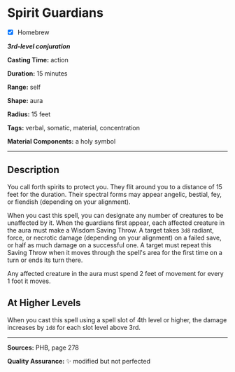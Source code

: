 # Spirit Guardians

- [x] Homebrew

***3rd-level conjuration***

**Casting Time:** action

**Duration:** 15 minutes

**Range:** self

**Shape:** aura

**Radius:** 15 feet

**Tags:** verbal, somatic, material, concentration

**Material Components:** a holy symbol

---

## Description
You call forth spirits to protect you.
They flit around you to a distance of 15 feet for the duration.
Their spectral forms may appear angelic, bestial, fey, or fiendish (depending on your alignment).

When you cast this spell, you can designate any number of creatures to be unaffected by it.
When the guardians first appear, each affected creature in the aura must make a Wisdom Saving Throw.
A target takes `3d8` radiant, force, or necrotic damage (depending on your alignment) on a failed save, or half as much damage on a successful one.
A target must repeat this Saving Throw when it moves through the spell's area for the first time on a turn or ends its turn there.

Any affected creature in the aura must spend 2 feet of movement for every 1 foot it moves.

## At Higher Levels
When you cast this spell using a spell slot of 4th level or higher, the damage increases by `1d8` for each slot level above 3rd.

---

**Sources:** PHB, page 278

**Quality Assurance:** :sparkles: modified but not perfected
